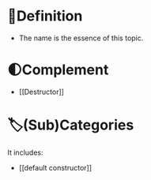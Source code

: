 # 📝Definition
- The name is the essence of this topic.

# 🌓Complement
- [[Destructor]]

# 🏷(Sub)Categories
It includes:
- [[default constructor]]
